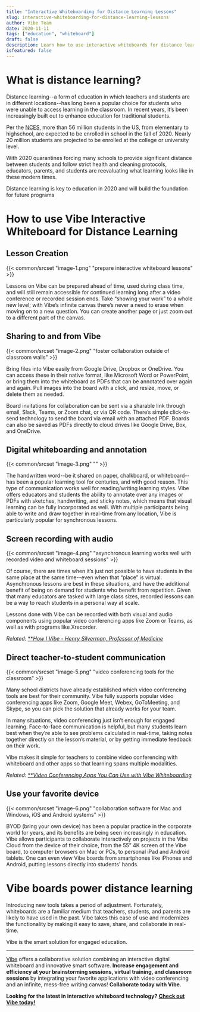 ```yaml
---
title: "Interactive Whiteboarding for Distance Learning Lessons"
slug: interactive-whiteboarding-for-distance-learning-lessons
author: Vibe Team
date: 2020-11-11
tags: ["education", "whiteboard"]
draft: false
description: Learn how to use interactive whiteboards for distance learning and in the classroom.
isfeatured: false
---
```



# What is distance learning? 

Distance learning--a form of education in which teachers and students are in different locations--has long been a popular choice for students who were unable to access learning in the classroom. In recent years, it’s been increasingly built out to enhance education for traditional students. 

Per the [NCES](https://nces.ed.gov/fastfacts/display.asp?id=372#:~:text=Total%20public%20elementary%20and%20secondary,expected%20to%20include%20(source)%3A), more than 56 million students in the US, from elementary to highschool, are expected to be enrolled in school in the fall of 2020. Nearly 20 million students are projected to be enrolled at the college or university level. 

With 2020 quarantines forcing many schools to provide significant distance between students and follow strict health and cleaning protocols, educators, parents, and students are reevaluating what learning looks like in these modern times. 

Distance learning is key to education in 2020 and will build the foundation for future programs


# How to use Vibe Interactive Whiteboard for Distance Learning
## Lesson Creation
{{< common/srcset "image-1.png" "prepare interactive whiteboard lessons" >}}


Lessons on Vibe can be prepared ahead of time, used during class time, and will still remain accessible for continued learning long after a video conference or recorded session ends. Take “showing your work” to a whole new level; with Vibe’s infinite canvas there’s never a need to erase when moving on to a new question. You can create another page or just zoom out to a different part of the canvas.



## Sharing to and from Vibe 
{{< common/srcset "image-2.png" "foster collaboration outside of classroom walls" >}}


Bring files into Vibe easily from Google Drive, Dropbox or OneDrive. You can access these in their native format, like Microsoft Word or PowerPoint, or bring them into the whiteboard as PDFs that can be annotated over again and again. Pull images into the board with a click, and resize, move, or delete them as needed. 

Board invitations for collaboration can be sent via a sharable link through email, Slack, Teams, or Zoom chat, or via QR code. There’s simple click-to-send technology to send the board via email with an attached PDF. Boards can also be saved as PDFs directly to cloud drives like Google Drive, Box, and OneDrive.


## Digital whiteboarding and annotation 
{{< common/srcset "image-3.png" "" >}}


The handwritten word--be it shared on paper, chalkboard, or whiteboard--has been a popular learning tool for centuries, and with good reason. This type of communication works well for reading/writing learning styles. Vibe offers educators and students the ability to annotate over any images or PDFs with sketches, handwriting, and sticky notes, which means that visual learning can be fully incorporated as well. With multiple participants being able to write and draw together in real-time from any location, Vibe is particularly popular for synchronous lessons.


## Screen recording with audio 
{{< common/srcset "image-4.png" "asynchronous learning works well with recorded video and whiteboard sessions" >}}


Of course, there are times when it’s just not possible to have students in the same place at the same time--even when that “place” is virtual. Asynchronous lessons are best in these situations, and have the additional benefit of being on demand for students who benefit from repetition. Given that many educators are tasked with large class sizes, recorded lessons can be a way to reach students in a personal way at scale. 

Lessons done with Vibe can be recorded with both visual and audio components using popular video conferencing apps like Zoom or Teams, as well as with programs like Xrecorder.

*Related:* [**](https://vibe.us/blog/8-ways-to-brainstorm-with-remote-workers/)[*How I Vibe - Henry Silverman, Professor of Medicine*](https://vibe.us/blog/how-i-vibe-henry-silverman-professor-of-medicine/)

## Direct teacher-to-student communication
{{< common/srcset "image-5.png" "video conferencing tools for the classroom" >}}


Many school districts have already established which video conferencing tools are best for their community. Vibe fully supports popular video conferencing apps like Zoom, Google Meet, Webex, GoToMeeting, and Skype, so you can pick the solution that already works for your team.

In many situations, video conferencing just isn’t enough for engaged learning. Face-to-face communication is helpful, but many students learn best when they’re able to see problems calculated in real-time, taking notes together directly on the lesson’s material, or by getting immediate feedback on their work.

Vibe makes it simple for teachers to combine video conferencing with whiteboard and other apps so that learning spans multiple modalities.

*Related:* [**](https://vibe.us/blog/8-ways-to-brainstorm-with-remote-workers/)[*Video Conferencing Apps You Can Use with Vibe Whiteboarding*](https://vibe.us/blog/video-conferencing-apps-with-whiteboard/)


## Use your favorite device 
{{< common/srcset "image-6.png" "collaboration software for Mac and Windows, iOS and Android systems" >}}


BYOD (bring your own device) has been a popular practice in the corporate world for years, and its benefits are being seen increasingly in education. Vibe allows participants to collaborate interactively on projects in the Vibe Cloud from the device of their choice, from the 55” 4K screen of the Vibe board, to computer browsers on Mac or PCs, to personal iPad and Android tablets. One can even view Vibe boards from smartphones like iPhones and Android, putting lessons directly into students' hands.



# Vibe boards power distance learning

Introducing new tools takes a period of adjustment. Fortunately, whiteboards are a familiar medium that teachers, students, and parents are likely to have used in the past. Vibe takes this ease of use and modernizes the functionality by making it easy to save, share, and collaborate in real-time.

Vibe is the smart solution for engaged education.



----------

[Vibe](https://vibe.us/) offers a collaborative solution combining an interactive digital whiteboard and innovative smart software. **Increase engagement and efficiency at your brainstorming sessions, virtual training, and classroom sessions** by integrating your favorite applications with video conferencing and an infinite, mess-free writing canvas! **Collaborate today with Vibe.**

**Looking for the latest in interactive whiteboard technology?** [**Check out Vibe today!**](https://vibe.us/order/)
